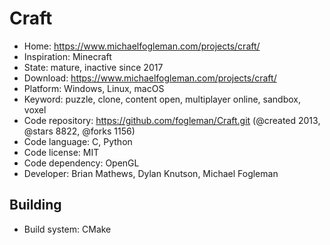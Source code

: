 # Craft

- Home: https://www.michaelfogleman.com/projects/craft/
- Inspiration: Minecraft
- State: mature, inactive since 2017
- Download: https://www.michaelfogleman.com/projects/craft/
- Platform: Windows, Linux, macOS
- Keyword: puzzle, clone, content open, multiplayer online, sandbox, voxel
- Code repository: https://github.com/fogleman/Craft.git (@created 2013, @stars 8822, @forks 1156)
- Code language: C, Python
- Code license: MIT
- Code dependency: OpenGL
- Developer: Brian Mathews, Dylan Knutson, Michael Fogleman

## Building

- Build system: CMake
